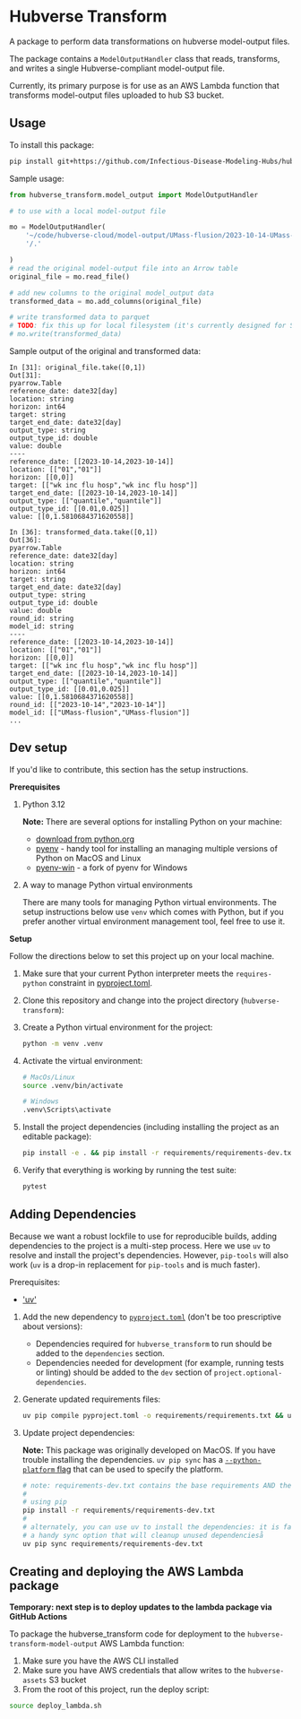 # Hubverse Transform
A package to perform data transformations on hubverse model-output files.

The package contains a `ModelOutputHandler` class that reads, transforms, and writes a single Hubverse-compliant model-output file.

Currently, its primary purpose is for use as an AWS Lambda function that transforms model-output files uploaded to hub S3 bucket.

## Usage

To install this package:

```bash
pip install git+https://github.com/Infectious-Disease-Modeling-Hubs/hubverse-transform.git
```

Sample usage:

```python
from hubverse_transform.model_output import ModelOutputHandler

# to use with a local model-output file

mo = ModelOutputHandler(
    '~/code/hubverse-cloud/model-output/UMass-flusion/2023-10-14-UMass-flusion.csv',
    '/.'

)
# read the original model-output file into an Arrow table
original_file = mo.read_file()

# add new columns to the original model_output data
transformed_data = mo.add_columns(original_file)

# write transformed data to parquet
# TODO: fix this up for local filesystem (it's currently designed for S3 writes)
# mo.write(transformed_data)
```

Sample output of the original and transformed data:
```
In [31]: original_file.take([0,1])
Out[31]:
pyarrow.Table
reference_date: date32[day]
location: string
horizon: int64
target: string
target_end_date: date32[day]
output_type: string
output_type_id: double
value: double
----
reference_date: [[2023-10-14,2023-10-14]]
location: [["01","01"]]
horizon: [[0,0]]
target: [["wk inc flu hosp","wk inc flu hosp"]]
target_end_date: [[2023-10-14,2023-10-14]]
output_type: [["quantile","quantile"]]
output_type_id: [[0.01,0.025]]
value: [[0,1.5810684371620558]]

In [36]: transformed_data.take([0,1])
Out[36]:
pyarrow.Table
reference_date: date32[day]
location: string
horizon: int64
target: string
target_end_date: date32[day]
output_type: string
output_type_id: double
value: double
round_id: string
model_id: string
----
reference_date: [[2023-10-14,2023-10-14]]
location: [["01","01"]]
horizon: [[0,0]]
target: [["wk inc flu hosp","wk inc flu hosp"]]
target_end_date: [[2023-10-14,2023-10-14]]
output_type: [["quantile","quantile"]]
output_type_id: [[0.01,0.025]]
value: [[0,1.5810684371620558]]
round_id: [["2023-10-14","2023-10-14"]]
model_id: [["UMass-flusion","UMass-flusion"]]
...
```

## Dev setup

If you'd like to contribute, this section has the setup instructions.

**Prerequisites**

1. Python 3.12

    **Note:** There are several options for installing Python on your machine:
    - [download from python.org](https://www.python.org/downloads/)
    - [pyenv](https://github.com/pyenv/pyenv?tab=readme-ov-file#getting-pyenv) - handy tool for installing an managing multiple versions of Python on MacOS and Linux
    - [pyenv-win](https://github.com/pyenv-win/pyenv-win) - a fork of pyenv for Windows


2. A way to manage Python virtual environments

    There are many tools for managing Python virtual environments. The setup instructions below use `venv` which comes with Python, but if you prefer another virtual environment management tool, feel free to use it.

**Setup**

Follow the directions below to set this project up on your local machine.

1. Make sure that your current Python interpreter meets the `requires-python` constraint in [pyproject.toml](pyproject.toml).
2. Clone this repository and change into the project directory (`hubverse-transform`):
3. Create a Python virtual environment for the project:
    ```bash
    python -m venv .venv
    ```
4. Activate the virtual environment:
    ```bash
    # MacOs/Linux
    source .venv/bin/activate

    # Windows
    .venv\Scripts\activate
    ```
5. Install the project dependencies (including installing the project as an editable package):
    ```bash
    pip install -e . && pip install -r requirements/requirements-dev.txt
    ```
6. Verify that everything is working by running the test suite:

    ```bash
    pytest
    ```

## Adding Dependencies

Because we want a robust lockfile to use for reproducible builds, adding dependencies to the project is a multi-step process. Here we use `uv` to resolve and install the project's dependencies. However, `pip-tools` will also work (`uv` is a drop-in replacement for `pip-tools` and is much faster).

Prerequisites:
- ['uv'](https://github.com/astral-sh/uv?tab=readme-ov-file#getting-started)

1. Add the new dependency to [`pyproject.toml`](pyproject.toml) (don't be too prescriptive about versions):
    - Dependencies required for `hubverse_transform` to run should be added to the `dependencies` section.
    - Dependencies needed for development (for example, running tests or linting) should be added to the `dev` section of `project.optional-dependencies`.

2. Generate updated requirements files:

    ```bash
    uv pip compile pyproject.toml -o requirements/requirements.txt && uv pip compile pyproject.toml --extra dev -o requirements/requirements-dev.txt
    ```

3. Update project dependencies:

    **Note:** This package was originally developed on MacOS. If you have trouble installing the dependencies. `uv pip sync` has a [`--python-platform` flag](https://github.com/astral-sh/uv?tab=readme-ov-file#multi-platform-resolution) that can be used to specify the platform.

    ```bash
    # note: requirements-dev.txt contains the base requirements AND the dev requirements
    #
    # using pip
    pip install -r requirements/requirements-dev.txt
    #
    # alternately, you can use uv to install the dependencies: it is faster and has a
    # a handy sync option that will cleanup unused dependencieså
    uv pip sync requirements/requirements-dev.txt
    ```

## Creating and deploying the AWS Lambda package

**Temporary: next step is to deploy updates to the lambda package via GitHub Actions**

To package the hubverse_transform code for deployment to the `hubverse-transform-model-output` AWS Lambda function:

1. Make sure you have the AWS CLI installed
2. Make sure you have AWS credentials that allow writes to the `hubverse-assets` S3 bucket
3. From the root of this project, run the deploy script:
```bash
source deploy_lambda.sh
```